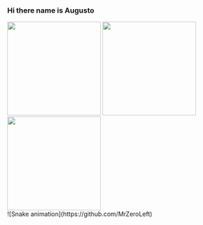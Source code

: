### Hi there name is Augusto

<div>
  <a href="https://github.com/MrZeroLeft"></a>
  <img aling="center" height="215em" src="https://github-readme-stats.vercel.app/api?username=MrZeroLeft&show_icons=true&theme=radical">
  <img aling="center" height="215em" src="https://github-readme-stats.vercel.app/api/top-langs/?username=MrZeroLeft&show_icons=true&theme=radical">
  <img aling"center" height="215em" src="https://cdn.discordapp.com/attachments/1009835284034244770/1089281505823563786/Design_sem_nome.gif">
</div>

<div>
  ![Snake animation](https://github.com/MrZeroLeft)
</div>

<!--
**MrZeroLeft/MrZeroLeft** is a ✨ _special_ ✨ repository because its `README.md` (this file) appears on your GitHub profile.

Here are some ideas to get you started:

- 🔭 I’m currently working on ...
- 🌱 I’m currently learning ...
- 👯 I’m looking to collaborate on ...
- 🤔 I’m looking for help with ...
- 💬 Ask me about ...
- 📫 How to reach me: ...
- 😄 Pronouns: ...
- ⚡ Fun fact: ...
-->
